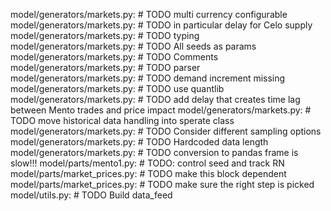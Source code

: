 model/generators/markets.py:    # TODO multi currency configurable
model/generators/markets.py:    # TODO in particular delay for Celo supply
model/generators/markets.py:    # TODO typing
model/generators/markets.py:    # TODO All seeds as params
model/generators/markets.py:    # TODO Comments
model/generators/markets.py:        # TODO parser
model/generators/markets.py:            # TODO  demand increment missing
model/generators/markets.py:        # TODO use quantlib
model/generators/markets.py:    # TODO add delay that creates time lag between Mento trades and price impact
model/generators/markets.py:        # TODO move historical data handling into sperate class 
model/generators/markets.py:        # TODO Consider different sampling options
model/generators/markets.py:        # TODO Hardcoded data length
model/generators/markets.py:        # TODO conversion to pandas frame is slow!!!
model/parts/mento1.py:    # TODO: control seed and track RN
model/parts/market_prices.py:    # TODO make this block dependent
model/parts/market_prices.py:    # TODO make sure the right step is picked
model/utils.py:    # TODO Build data_feed
